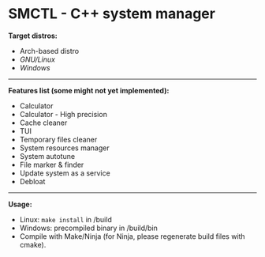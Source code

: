 # SMCTL - C++ system manager 
__Target distros:__
- Arch-based distro
- _GNU/Linux_
- _Windows_
***
__Features list (some might not yet implemented):__
- Calculator
- Calculator - High precision
- Cache cleaner
- TUI
- Temporary files cleaner
- System resources manager
- System autotune
- File marker & finder
- Update system as a service
- Debloat
***
__Usage:__
- Linux: `make install` in /build
- Windows: precompiled binary in /build/bin
- Compile with Make/Ninja (for Ninja, please regenerate build files with cmake).
